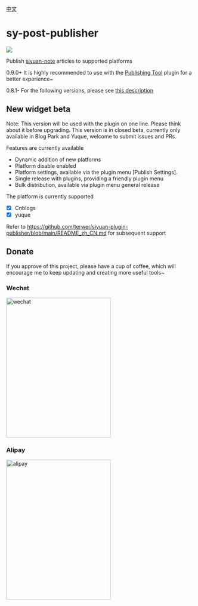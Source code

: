[中文](README_zh_CN.md)

# sy-post-publisher

![](https://img1.terwer.space/api/public/202212181125714.png)

Publish [siyuan-note](https://github.com/siyuan-note/siyuan) articles to supported platforms

0.9.0+ It is highly recommended to use with the [Publishing Tool](https://github.com/terwer/siyuan-plugin-publisher) plugin for a better experience~

0.8.1- For the following versions, please see [this description](./README_0_8_1_zh_CN.md)

## New widget beta

Note: This version will be used with the plugin on one line. Please think about it before upgrading. This version is in closed beta, currently only available in Blog Park and Yuque, welcome to submit issues and PRs.

Features are currently available

- Dynamic addition of new platforms
- Platform disable enabled
- Platform settings, available via the plugin menu [Publish Settings].
- Single release with plugins, providing a friendly plugin menu
- Bulk distribution, available via plugin menu general release

The platform is currently supported

- [X] Cnblogs
- [X] yuque

Refer to https://github.com/terwer/siyuan-plugin-publisher/blob/main/README_zh_CN.md for subsequent support

## Donate

If you approve of this project, please have a cup of coffee, which will encourage me to keep updating and creating more useful tools~

### Wechat

<div>
<img src="https://static-rs-terwer.oss-cn-beijing.aliyuncs.com/donate/wechat.jpg" alt="wechat" style="width:280px;height:375px;" />
</div>

### Alipay

<div>
<img src="https://static-rs-terwer.oss-cn-beijing.aliyuncs.com/donate/alipay.jpg" alt="alipay" style="width:280px;height:375px;" />
</div>


